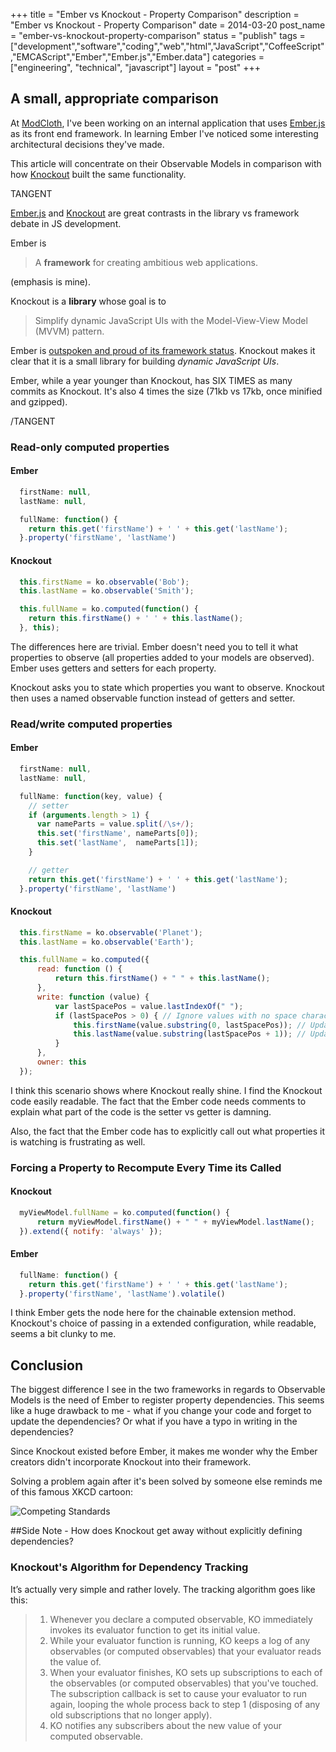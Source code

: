 +++
title = "Ember vs Knockout - Property Comparison"
description = "Ember vs Knockout - Property Comparison"
date = 2014-03-20
post_name = "ember-vs-knockout-property-comparison"
status = "publish"
tags = ["development","software","coding","web","html","JavaScript","CoffeeScript","EMCAScript","Ember","Ember.js","Ember.data"]
categories = ["engineering", "technical", "javascript"]
layout = "post"
+++

## A small, appropriate comparison

At [ModCloth](http://modcloth.com), I've been working on an internal application that uses [Ember.js](http://emberjs.com/) as its front end framework. In learning Ember I've noticed some interesting architectural decisions they've made.

This article will concentrate on their Observable Models in comparison with how [Knockout](http://knockoutjs.com/) built the same functionality.

TANGENT

[Ember.js](http://emberjs.com/) and [Knockout](http://knockoutjs.com/) are great contrasts in the library vs framework debate in JS development.

Ember is
> A __framework__ for creating ambitious web applications.

(emphasis is mine).

Knockout is a __library__ whose goal is to
> Simplify dynamic JavaScript UIs with the Model-View-View Model (MVVM) pattern.

Ember is [outspoken and proud of its framework status](https://www.youtube.com/watch?v=jScLjUlLTLI). Knockout makes it clear that it is a small library for building _dynamic JavaScript UIs_.

Ember, while a year younger than Knockout, has SIX TIMES as many commits as Knockout. It's also 4 times the size (71kb vs 17kb, once minified and gzipped).

/TANGENT

### Read-only computed properties

#### Ember

```javascript
  firstName: null,
  lastName: null,

  fullName: function() {
    return this.get('firstName') + ' ' + this.get('lastName');
  }.property('firstName', 'lastName')
```

#### Knockout

```javascript
  this.firstName = ko.observable('Bob');
  this.lastName = ko.observable('Smith');

  this.fullName = ko.computed(function() {
    return this.firstName() + ' ' + this.lastName();
  }, this);
```

The differences here are trivial. Ember doesn't need you to tell it what properties to observe (all properties added to your models are observed). Ember uses getters and setters for each property.

Knockout asks you to state which properties you want to observe. Knockout then uses a named observable function instead of getters and setter.

### Read/write computed properties

#### Ember

```javascript
  firstName: null,
  lastName: null,

  fullName: function(key, value) {
    // setter
    if (arguments.length > 1) {
      var nameParts = value.split(/\s+/);
      this.set('firstName', nameParts[0]);
      this.set('lastName',  nameParts[1]);
    }

    // getter
    return this.get('firstName') + ' ' + this.get('lastName');
  }.property('firstName', 'lastName')
```

#### Knockout

```javascript
  this.firstName = ko.observable('Planet');
  this.lastName = ko.observable('Earth');

  this.fullName = ko.computed({
      read: function () {
          return this.firstName() + " " + this.lastName();
      },
      write: function (value) {
          var lastSpacePos = value.lastIndexOf(" ");
          if (lastSpacePos > 0) { // Ignore values with no space character
              this.firstName(value.substring(0, lastSpacePos)); // Update "firstName"
              this.lastName(value.substring(lastSpacePos + 1)); // Update "lastName"
          }
      },
      owner: this
  });
```

I think this scenario shows where Knockout really shine. I find the Knockout code easily readable. The fact that the Ember code needs comments to explain what part of the code is the setter vs getter is damning.

Also, the fact that the Ember code has to explicitly call out what properties it is watching is frustrating as well.

### Forcing a Property to Recompute Every Time its Called

#### Knockout

```javascript
  myViewModel.fullName = ko.computed(function() {
      return myViewModel.firstName() + " " + myViewModel.lastName();
  }).extend({ notify: 'always' });
```

#### Ember

```javascript
  fullName: function() {
    return this.get('firstName') + ' ' + this.get('lastName');
  }.property('firstName', 'lastName').volatile()
```

I think Ember gets the node here for the chainable extension method. Knockout's choice of passing in a extended configuration, while readable, seems a bit clunky to me.

## Conclusion

The biggest difference I see in the two frameworks in regards to Observable Models is the need of Ember to register property dependencies. This seems like a huge drawback to me - what if you change your code and forget to update the dependencies? Or what if you have a typo in writing in the dependencies?

Since Knockout existed before Ember, it makes me wonder why the Ember creators didn't incorporate Knockout into their framework.

Solving a problem again after it's been solved by someone else reminds me of this famous XKCD cartoon:

![Competing Standards](http://imgs.xkcd.com/comics/standards.png)

##Side Note - How does Knockout get away without explicitly defining dependencies?

### Knockout's Algorithm for Dependency Tracking

It’s actually very simple and rather lovely. The tracking algorithm goes like this:

>  1. Whenever you declare a computed observable, KO immediately invokes its evaluator function to get its initial value.
>  2. While your evaluator function is running, KO keeps a log of any observables (or computed observables) that your  evaluator reads the value of.
>  3. When your evaluator finishes, KO sets up subscriptions to each of the observables (or computed observables) that you've touched. The subscription callback is set to cause your evaluator to run again, looping the whole process back to step 1 (disposing of any old subscriptions that no longer apply).
>  4. KO notifies any subscribers about the new value of your computed observable.
